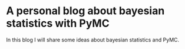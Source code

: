 # A personal blog about bayesian statistics with PyMC

In this blog I will share some ideas about bayesian statistics and PyMC.

